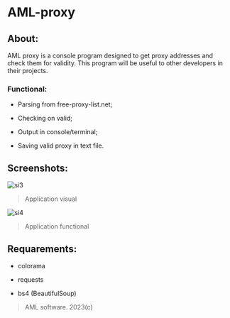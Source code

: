 # AML-proxy
## About:

AML proxy is a console program designed to get proxy addresses and check them for validity. This program will be useful to other developers in their projects.

### Functional:

- Parsing from free-proxy-list.net;

- Checking on valid;

- Output in console/terminal;

- Saving valid proxy in text file.

## Screenshots:

<img src="https://sun9-43.userapi.com/impg/mdGqUV72jbkiP5ElL64WhcuPJAaNt1SbfFH8JA/vSDESNeXK50.jpg?size=732x446&quality=96&sign=dea3d5e8fe188a740d02ed781e1d7f4f&type=album" alt="si3"/>

> Application visual

<img src="https://sun9-83.userapi.com/impg/X3-lPsobACmZypS0nUkADXI6LaLGok0njTvNKg/xXEe5cqVNEM.jpg?size=732x446&quality=96&sign=008e4926c7470828c0c3377cbc7e54f7&type=album" alt="si4"/>

> Application functional

## Requarements:

- colorama

- requests

- bs4 (BeautifulSoup)

> AML software. 2023(c)
